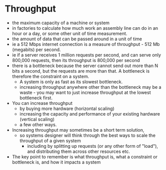 # Throughput

-  the maximum capacity of a machine or system
  - in factories to calculate how much work an assembly line can do in an hour or a day, or some other unit of time measurement.
  - the amount of data that can be passed around in a unit of time
  - ie a 512 Mbps internet connection is a measure of throughput - 512 Mb (megabits) per second.
  - ie if a server receives 1 million requests per second, and can serve only 800,000 requests, then its throughput is 800,000 per second
- there is a bottleneck because the server cannot send out more than N bits a second, but the requests are more than that.  A bottleneck is therefore the constraint on a system.
  - A system is only as fast as its slowest bottleneck.
  -  increasing throughput anywhere other than the bottleneck may be a waste - you may want to just increase throughput at the lowest bottleneck first.
- You can increase throughput
  -  by buying more hardware (horizontal scaling)
  - increasing the capacity and performance of your existing hardware (vertical scaling)
  - a few other ways.
- Increasing throughput may sometimes be a short term solution,
  - so systems designer will think through the best ways to scale the throughput of a given system
    - including by splitting up requests (or any other form of "load"), and distributing them across other resources etc.
- The key point to remember is what throughput is, what a constraint or bottleneck is, and how it impacts a system
